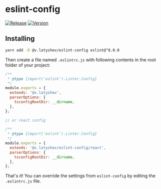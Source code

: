 # eslint-config

[![Release](https://github.com/vi-latyshev/eslint-config/actions/workflows/release.yml/badge.svg)][gh-actions]
[![Version][badge-vers]][npm]

## Installing

```bash
yarn add -D @v.latyshev/eslint-config eslint@^8.0.0
```

Then create a file named `.eslintrc.js` with following contents in the root folder of your project:
```js
/**
 * @type {import('eslint').Linter.Config}
 */
module.exports = {
  extends: '@v.latyshev',
  parserOptions: {
    tsconfigRootDir: __dirname,
  },
};

// or react config

/**
 * @type {import('eslint').Linter.Config}
 */
module.exports = {
  extends: '@v.latyshev/eslint-config/react',
  parserOptions: {
    tsconfigRootDir: __dirname,
  },
};
```

That's it! You can override the settings from `eslint-config` by editing the `.eslintrc.js` file.

[gh-actions]: https://github.com/vi-latyshev/eslint-config/actions/workflows/release.yml
[npm]: https://www.npmjs.com/package/@v.latyshev/eslint-config
[badge-vers]: https://img.shields.io/npm/v/@v.latyshev/eslint-config
